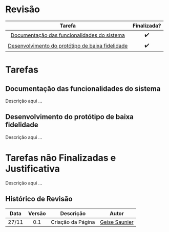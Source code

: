 # Revisão

Tarefa | Finalizada? |
:-----:|:-----------:|
[Documentação das funcionalidades do sistema](https://github.com/GeiseSaunier/aplicacoesWeb/issues/1) | :heavy_check_mark: |
[Desenvolvimento do protótipo de baixa fidelidade](https://github.com/GeiseSaunier/aplicacoesWeb/issues/2) | :heavy_check_mark: |

# Tarefas

## Documentação das funcionalidades do sistema

Descrição aqui ...

## Desenvolvimento do protótipo de baixa fidelidade

Descrição aqui ...

# Tarefas não Finalizadas e Justificativa

Descrição aqui ...

## Histórico de Revisão

Data | Versão | Descrição | Autor |
:---:|:------:|-----------|-------|
27/11|0.1 | Criação da Página | [Geise Saunier](https://github.com/GeiseSaunier) |
